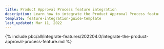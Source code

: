 ```yaml
---
title: Product Approval Process feature integration
description: Learn how to integrate the Product Approval Process feature into a Spryker project.
template: feature-integration-guide-template
last_updated: Mar 11, 2022
---
```


{% include pbc/all/integrate-features/202204.0/integrate-the-product-approval-process-feature.md %} <!-- To edit, see /_includes/pbc/all/integrate-features/202204.0/integrate-the-product-approval-process-feature.md -->
